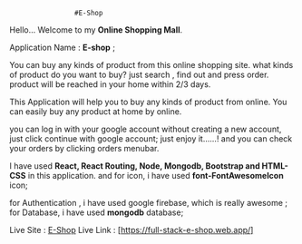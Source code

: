                     #E-Shop
Hello...
Welcome to my **Online Shopping Mall**.

Application Name : **E-shop** ;

You can buy any kinds of product from this online shopping site. what kinds of product do you want to buy? just search , find out and press order. product will be reached in your home within 2/3 days. 

This Application will help you to buy any kinds of product from online. You can easily buy any product at home by online.

you can log in with your google account without creating a new account, just click continue with google account; just enjoy it......! and you can check your orders by clicking orders menubar.

I have used **React, React Routing, Node, Mongodb, Bootstrap and HTML-CSS** in this application. and for icon, i have used **font-FontAwesomeIcon** icon;

for Authentication , i have used google firebase, which is really awesome ;
for Database, i have used **mongodb** database;

Live Site : [E-Shop](https://full-stack-e-shop.web.app/)
Live Link : [https://full-stack-e-shop.web.app/]